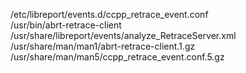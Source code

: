 /etc/libreport/events.d/ccpp\_retrace\_event.conf  
/usr/bin/abrt-retrace-client  
/usr/share/libreport/events/analyze\_RetraceServer.xml  
/usr/share/man/man1/abrt-retrace-client.1.gz  
/usr/share/man/man5/ccpp\_retrace\_event.conf.5.gz  
